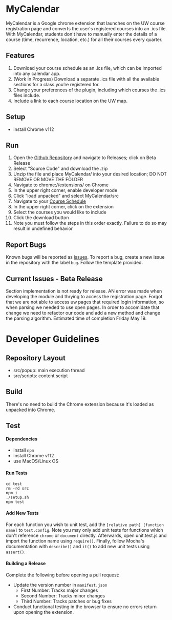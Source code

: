 # MyCalendar
MyCalendar is a Google chrome extension that launches on the UW course registration page and converts the user's registered courses into an .ics file. With MyCalendar, students don't have to manually enter the details of a course (time, recurrence, location, etc.) for all their courses every quarter.

## Features
1. Download your course schedule as an .ics file, which can be imported into any calendar app.
2. (Work in Progress) Download a separate .ics file with all the available sections for a class you’re registered for.
3. Change your preferences of the plugin, including which courses the .ics files include.
4. Include a link to each course location on the UW map.

## Setup
- install Chrome v112

## Run
1. Open the [Github Repository](https://github.com/randofan/MyCalendar) and navigate to Releases; click on Beta Release
2. Select "Source Code" and download the .zip
3. Unzip the file and place MyCalendar/ into your desired location; DO NOT REMOVE OR MOVE THE FOLDER
4. Navigate to chrome://extensions/ on Chrome
5. In the upper right corner, enable developer mode
6. Click "load unpacked" and select MyCalendar/src
7. Navigate to your [Course Schedule](https://sdb.admin.uw.edu/sisStudents/uwnetid/schedule.aspx?Q=2)
8. In the upper right corner, click on the extension
9. Select the courses you would like to include
10. Click the download button
11. Note you must follow the steps in this order exactly. Failure to do so may result in undefined behavior

## Report Bugs
Known bugs will be reported as [issues](https://github.com/randofan/MyCalendar/issues?q=is%3Aopen+is%3Aissue+label%3Abug). To report a bug, create a new issue in the repository with the label ```bug```. Follow the template provided.

## Current Issues - Beta Release
Section implementation is not ready for release. AN error was made when developing the module and thrying to access the registration page. Forgot that we are not able to access uw pages that required login information, so when parsing we needed to use open pages. In order to accomidate that change we need to refactor our code and add a new method and change the parsing algorithm. Estimated time of completion Friday May 19. 


# Developer Guidelines

## Repository Layout
- src/popup: main execution thread
- src/scripts: content script

## Build
There's no need to build the Chrome extension because it's loaded as unpacked into Chrome.

## Test

#### Dependencies
- install ```npm```
- install Chrome v112
- use MacOS/Linux OS

#### Run Tests
```
cd test
rm -rd src
npm i
./setup.sh
npm test
```

#### Add New Tests
For each function you wish to unit test, add the ```[relative path] [function name]``` to ```test.config```. Note you may only add unit tests for functions which don't reference ```chrome``` or ```document``` directly. Afterwards, open unit.test.js and import the function name using ```require()```. Finally, follow Mocha's documentation with ```describe()``` and ```it()``` to add new unit tests using ```assert()```.

#### Building a Release
Complete the following before opening a pull request:
- Update the version number in ```manifest.json```
    - First Number: Tracks major changes
    - Second Number: Tracks minor changes
    - Third Number: Tracks patches or bug fixes
- Conduct functional testing in the browser to ensure no errors return upon opening the extension.
